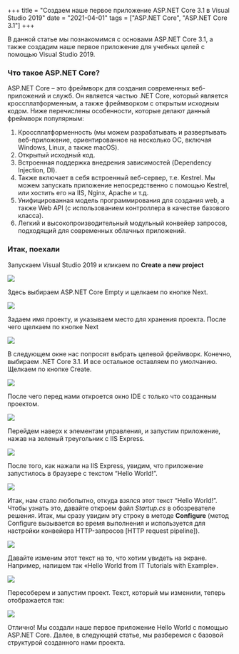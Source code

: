 +++
title = "Создаем наше первое приложение ASP.NET Core 3.1 в Visual Studio 2019"
date = "2021-04-01"
tags = ["ASP.NET Core", "ASP.NET Core 3.1"]
+++

В данной статье мы познакомимся с основами ASP.NET Core 3.1, а также создадим наше первое приложение для учебных целей с помощью Visual Studio 2019.

<!--more-->

### Что такое ASP.NET Core?

ASP.NET Core – это фреймворк для создания современных веб-приложений и служб. Он является частью .NET Core, который является кроссплатформенным, а также фреймворком с открытым исходным кодом. Ниже перечислены особенности, которые делают данный фреймворк популярным:
1. Кроссплатформенность (мы можем разрабатывать и развертывать веб-приложение, ориентированное на несколько ОС, включая Windows, Linux, а также macOS).
2.	Открытый исходный код.
3.	Встроенная поддержка внедрения зависимостей (Dependency Injection, DI).
4.	Также включает в себя встроенный веб-сервер, т.е. Kestrel. Мы можем запускать приложение непосредственно с помощью Kestrel, или хостить его на IIS, Nginx, Apache и т.д.
5.	Унифицированная модель программирования для создания web, а также Web API (с использованием контроллера в качестве базового класса).
6.	Легкий и высокопроизводительный модульный конвейер запросов, подходящий для современных облачных приложений.

### Итак, поехали

Запускаем Visual Studio 2019 и кликаем по **Create a new project**

![](https://i.postimg.cc/FH1dDwyX/23.png)

Здесь выбираем ASP.NET Core Empty и щелкаем по кнопке Next.

![](https://i.postimg.cc/QCXV5z8P/24.png)

Задаем имя проекту, и указываем место для хранения проекта. После чего щелкаем по кнопке Next

![](https://i.postimg.cc/HkKJK3zc/25.png)

В следующем окне нас попросят выбрать целевой фреймворк. Конечно, выбираем .NET Core 3.1. И все остальное оставляем по умолчанию. Щелкаем по кнопке Create.

![](https://i.postimg.cc/02VKG9JC/26.png)

После чего перед нами откроется окно IDE с только что созданным проектом.

![](https://i.postimg.cc/tC4Y48mn/27.png)

Перейдем наверх к элементам управления, и запустим приложение, нажав на зеленый треугольник с IIS Express.

![](https://i.postimg.cc/8C6FVWXy/28.png)

После того, как нажали на IIS Express, увидим, что приложение запустилось в браузере с текстом “Hello World!”.

![](https://i.postimg.cc/G2n432Zb/29.png)

Итак, нам стало любопытно, откуда взялся этот текст “Hello World!”. Чтобы узнать это, давайте откроем файл *Startup.cs* в обозревателе решения. Итак, мы сразу увидим эту строку в методе **Configure** (метод Configure вызывается во время выполнения и используется для настройки конвейера HTTP-запросов [HTTP request pipeline]).

![](https://i.postimg.cc/Jn3Gs8LZ/30.png)

Давайте изменим этот текст на то, что хотим увидеть на экране. Например, напишем так «Hello World from IT Tutorials with Example».

![](https://i.postimg.cc/T1C1cchP/31.png)

Пересоберем и запустим проект. Текст, который мы изменили, теперь отображается так:

![](https://i.postimg.cc/y6PDB7nz/32.png)

Отлично! Мы создали наше первое приложение Hello World с помощью ASP.NET Core. Далее, в следующей статье, мы разберемся с базовой структурой созданного нами проекта.
